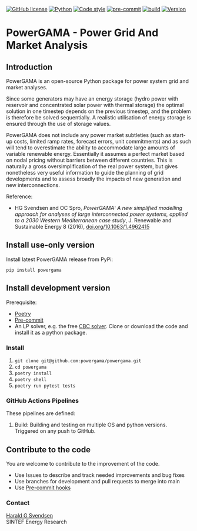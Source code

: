 [![GitHub license](https://img.shields.io/github/license/powergama/powergama)](https://github.com/powergama/powergama/blob/main/LICENSE)
[![Python](https://img.shields.io/badge/python-3-blue.svg)](https://python.org)
[![Code style](https://img.shields.io/badge/code%20style-black-000000.svg)](https://github.com/psf/black)
[![pre-commit](https://img.shields.io/badge/pre--commit-enabled-brightgreen?logo=pre-commit&logoColor=white)](https://github.com/pre-commit/pre-commit)
[![build](https://github.com/powergama/powergama/actions/workflows/build.yml/badge.svg)](https://github.com/powergama/powergama/actions/workflows/build.yml)
[![Version](https://badge.fury.io/gh/powergama%2Fpowergama)](https://badge.fury.io/gh/powergama%2Fpowergama.svg")
# PowerGAMA - Power Grid And Market Analysis

## Introduction
PowerGAMA is an open-source Python package for power system grid and market analyses.

Since some generators may have an energy storage (hydro power with reservoir and concentrated solar power with thermal storage) the optimal solution in one timestep depends on the previous timestep, and the problem is therefore be solved sequentially. A realistic utilisation of energy storage is ensured through the use of storage values.

PowerGAMA does not include any power market subtleties (such as start-up costs, limited ramp rates, forecast errors, unit commitments) and as such will tend to overestimate the ability to accommodate large amounts of variable renewable energy. Essentially it assumes a perfect market based on nodal pricing without barriers between different countries. This is naturally a gross oversimplification of the real power system, but gives nonetheless very useful information to guide the planning of grid developments and to assess broadly the impacts of new generation and new interconnections.

Reference:
* HG Svendsen and OC Spro, *PowerGAMA: A new simplified modelling approach for analyses of large interconnected power systems, applied to a 2030 Western Mediterranean case study*, J. Renewable and Sustainable Energy 8 (2016), [doi.org/10.1063/1.4962415](https://doi.org/10.1063/1.4962415)

## Install use-only version
Install latest PowerGAMA release from PyPi:
```
pip install powergama
```

## Install development version
Prerequisite: 
- [Poetry](https://python-poetry.org/docs/#installation)
- [Pre-commit](https://pre-commit.com/)
- An LP solver, e.g. the free [CBC solver](https://projects.coin-or.org/Cbc).
Clone or download the code and install it as a python package. 


### Install 
1. `git clone git@github.com:powergama/powergama.git`
2. `cd powergama`
3. `poetry install`
4. `poetry shell`
5. `poetry run pytest tests`


### GitHub Actions Pipelines
These pipelines are defined:

1. Build: Building and testing on multiple OS and python versions. Triggered on any push to GitHub.

## Contribute to the code
You are welcome to contribute to the improvement of the code.

* Use Issues to describe and track needed improvements and bug fixes
* Use branches for development and pull requests to merge into main
* Use [Pre-commit hooks](https://pre-commit.com/)

### Contact

[Harald G Svendsen](https://www.sintef.no/en/all-employees/employee/?empid=3414)  
SINTEF Energy Research

